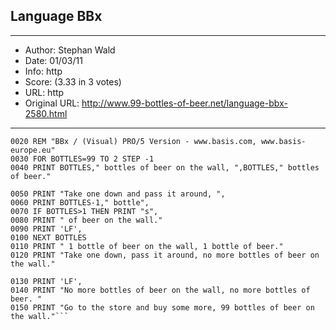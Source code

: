 
## Language BBx ##
---
- Author: Stephan Wald
- Date: 01/03/11
- Info: http
- Score:  (3.33 in 3 votes)
- URL: http
- Original URL: http://www.99-bottles-of-beer.net/language-bbx-2580.html
---

```0010 REM "99 Bottles of Beer"                                                 
0020 REM "BBx / (Visual) PRO/5 Version - www.basis.com, www.basis-europe.eu"  
0030 FOR BOTTLES=99 TO 2 STEP -1                                              
0040 PRINT BOTTLES," bottles of beer on the wall, ",BOTTLES," bottles of beer."                     
                                                  
0050 PRINT "Take one down and pass it around, ",                              
0060 PRINT BOTTLES-1," bottle",                                               
0070 IF BOTTLES>1 THEN PRINT "s",                                             
0080 PRINT " of beer on the wall."                                            
0090 PRINT 'LF',                                                              
0100 NEXT BOTTLES                                                             
0110 PRINT " 1 bottle of beer on the wall, 1 bottle of beer."                 
0120 PRINT "Take one down, pass it around, no more bottles of beer on the wall."                    
                                                  
0130 PRINT 'LF',                                                              
0140 PRINT "No more bottles of beer on the wall, no more bottles of beer. "   
0150 PRINT "Go to the store and buy some more, 99 bottles of beer on the wall."```